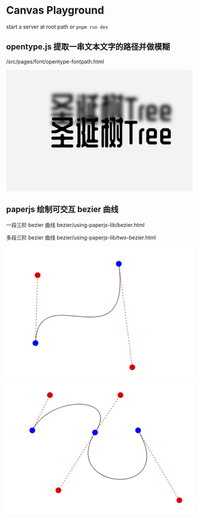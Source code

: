 # Canvas Playground

start a server at root path or `pnpm run dev`

## opentype.js 提取一串文本文字的路径并做模糊

/src/pages/font/opentype-fontpath.html

![font path](./public/img/font-path.jpg "font path")

## paperjs 绘制可交互 bezier 曲线

一段三阶 bezier 曲线 bezier/using-paperjs-lib/bezier.html

多段三阶 bezier 曲线 bezier/using-paperjs-lib/two-bezier.html

![bezier1](./public/img/bezier1.jpg "bezier")
![bezier2](./public/img/two-bezier.jpg "bezier")


